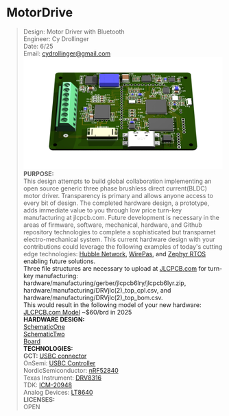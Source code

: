 # MotorDrive						   
>Design: Motor Driver with Bluetooth 		   
>Engineer: Cy Drollinger								   
>Date: 6/25											           
>Email: cydrollinger@gmail.com
![Motor Driver](/docs/images/motorDRVjlc.png)
**PURPOSE:**<br />
This design attempts to build global collaboration implementing an open source generic three phase brushless direct current(BLDC) motor driver. Transparency is primary and allows anyone access to every bit of design. The completed hardware design, a prototype, adds immediate value to you through low price turn-key manufacturing at jlcpcb.com. Future development is necessary in the areas of firmware, software, mechanical, hardware, and Github repository technologies to complete a sophisticated but transparnet electro-mechanical system. This current hardware design with your contributions could leverage the following examples of today's cutting edge technologies: 
<a href="https://hubblenetwork.com/" target="_blank">Hubble Network<a/>, 
<a href="https://wirepas.com/" target="_blank">WirePas<a/>, and 
<a href="https://www.zephyrproject.org/" target="_blank">Zephyr RTOS<a/> enabling future solutions.    
Three file structures are necessary to upload at <a href ="https://jlcpcb.com/" target="_blank">JLCPCB.com<a/> for turn-key manufacturing:<br /> hardware/manufacturing/gerber/jlcpcb6lry/jlcpcb6lyr.zip, <br />hardware/manufacturing/DRVjlc(2)_top_cpl.csv, and <br />hardware/manufacturing/DRVjlc(2)_top_bom.csv. <br />This would result in the following model of your new hardware: 
<a href ="/docs/images/jlcII.png" target="_blank">JLCPCB.com Model<a/> ~$60/brd in 2025<br />
**HARDWARE DESIGN:**
<br /><a href ="/docs/images/schem1.png" target="_blank">SchematicOne<a/><br />
<a href ="/docs/images/schem2.png" target="_blank">SchematicTwo<a/><br />
<a href ="/docs/images/board.png" target="_blank">Board<a/><br />
**TECHNOLOGIES:**<br />
GCT: <a href="https://gct.co/connector/usb4110"  target="_blank">USBC connector</a> <br />
OnSemi: <a href="https://www.onsemi.com/products/interfaces/usb-type-c/fusb302b" target="_blank">USBC Controller</a><br />
NordicSemiconductor: <a href="https://www.nordicsemi.com/Products/nRF52840" target="_blank">nRF52840</a> <br />
Texas Instrument: <a href="https://www.ti.com/product/DRV8316?keyMatch=DRV8316&tisearch=universal_search&usecase=GPN-ALT" target="_blank">DRV8316</a> <br />
TDK: <a href="https://product.tdk.com/en/search/sensor/mortion-inertial/imu/info?part_no=ICM-20948" target="_blank">ICM-20948</a><br />
Analog Devices: <a href="https://www.analog.com/en/products/lt8640.html" target="_blank">LT8640</a> <br />
**LICENSES:**<br />
OPEN